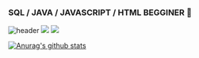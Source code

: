 ### SQL / JAVA / JAVASCRIPT / HTML BEGGINER 💬
<!-- 배경 -->
![header](https://capsule-render.vercel.app/api?type=wave&color=auto&height=300&section=header&text=Na%20JeongSoo&fontSize=90)
<img src="https://img.shields.io/badge/%EB%B1%83%EC%A7%80%EB%A5%BC-%EB%A7%8C%EB%93%A4%EC%96%B4%EB%B3%BC%EA%B9%8C-orange"/></a>
<img src="https://img.shields.io/badge/HTML5-HTML-skyblue"/></a>



[![Anurag's github stats](https://github-readme-stats.vercel.app/api?username=JeongSooNa)](https://github.com/anuraghazra/github-readme-stats)
<!--
**JeongSooNa/JeongSooNa** is a ✨ _special_ ✨ repository because its `README.md` (this file) appears on your GitHub profile.

Here are some ideas to get you started:

- 🔭 I’m currently working on ...
- 🌱 I’m currently learning ...
- 👯 I’m looking to collaborate on ...
- 🤔 I’m looking for help with ...
- 💬 Ask me about ...
- 📫 How to reach me: ...
- 😄 Pronouns: ...
- ⚡ Fun fact: ...
-->
